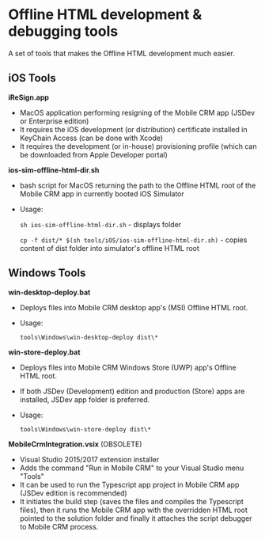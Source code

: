 # Offline HTML development & debugging tools
A set of tools that makes the Offline HTML development much easier.

## iOS Tools
**iReSign.app**
* MacOS application performing resigning of the Mobile CRM app (JSDev or Enterprise edition)
* It requires the iOS development (or distribution) certificate installed in KeyChain Access (can be done with Xcode)
* It requires the development (or in-house) provisioning profile (which can be downloaded from Apple Developer portal)

**ios-sim-offline-html-dir.sh**
* bash script for MacOS returning the path to the Offline HTML root of the Mobile CRM app in currently booted iOS Simulator
* Usage:

	`sh ios-sim-offline-html-dir.sh` - displays folder

	`cp -f dist/* $(sh tools/iOS/ios-sim-offline-html-dir.sh)` - copies content of dist folder into simulator's offline HTML root

## Windows Tools
**win-desktop-deploy.bat**
* Deploys files into Mobile CRM desktop app's (MSI) Offline HTML root.
* Usage:

	`tools\Windows\win-desktop-deploy dist\*`

**win-store-deploy.bat**
* Deploys files into Mobile CRM Windows Store (UWP) app's Offline HTML root.
* If both JSDev (Development) edition and production (Store) apps are installed, JSDev app folder is preferred.
* Usage:

	`tools\Windows\win-store-deploy dist\*`

**MobileCrmIntegration.vsix** (OBSOLETE)
* Visual Studio 2015/2017 extension installer
* Adds the command "Run in Mobile CRM" to your Visual Studio menu "Tools"
* It can be used to run the Typescript app project in Mobile CRM app (JSDev edition is recommended)
* It initiates the build step (saves the files and compiles the Typescript files), then it runs the Mobile CRM app with the overridden HTML root pointed to the solution folder and finally it attaches the script debugger to Mobile CRM process. 
